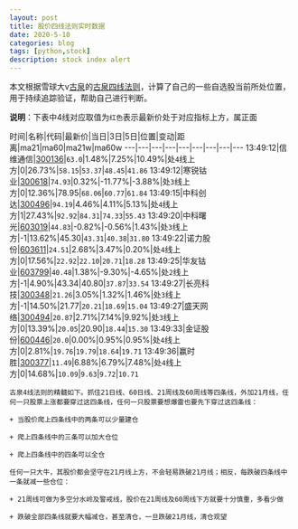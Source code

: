 ```yaml
---
layout: post
title: 股价四线法则实时数据
date: 2020-5-10
categories: blog
tags: [python,stock]
description: stock index alert
---
```



本文根据雪球大v[古泉](https://xueqiu.com/u/7148646888)的[古泉四线法则](https://xueqiu.com/7148646888/130498192)，计算了自己的一些自选股当前所处位置，用于持续追踪验证，帮助自己进行判断。

**说明**：下表中4线对应取值为`红色`表示最新价处于对应指标上方，属正面

时间|名称|代码|最新价|当日|3日|5日|位置|变动|距离|ma21|ma60|ma21w|ma60w
---|---|---|---|---|---|---|---|---
13:49:12|信维通信|[300136](https://xueqiu.com/S/SZ300136)|`63.0`|1.48%|7.25%|10.49%|处`4`线上方|0|26.73%|`58.15`|`53.37`|`48.45`|`41.86`
13:49:12|寒锐钴业|[300618](https://xueqiu.com/S/SZ300618)|`74.93`|0.32%|-11.77%|-3.88%|处`3`线上方|0|12.36%|78.95|`68.06`|`60.77`|`61.84`
13:49:15|中科创达|[300496](https://xueqiu.com/S/SZ300496)|`94.19`|4.46%|4.11%|5.13%|处`4`线上方|1|27.43%|`92.92`|`84.31`|`74.33`|`55.43`
13:49:20|中科曙光|[603019](https://xueqiu.com/S/SH603019)|`44.83`|-0.82%|-0.56%|1.43%|处`3`线上方|-1|13.62%|45.30|`43.31`|`40.38`|`31.80`
13:49:22|诺力股份|[603611](https://xueqiu.com/S/SH603611)|`24.51`|2.68%|3.47%|0.20%|处`4`线上方|0|17.56%|`22.92`|`22.10`|`20.71`|`18.28`
13:49:25|华友钴业|[603799](https://xueqiu.com/S/SH603799)|`40.48`|1.38%|-9.30%|-4.65%|处`2`线上方|-1|4.90%|43.34|40.80|`37.87`|`33.54`
13:49:27|长亮科技|[300348](https://xueqiu.com/S/SZ300348)|`21.26`|3.05%|1.32%|1.46%|处`3`线上方|-1|14.50%|21.77|`20.21`|`18.69`|`15.04`
13:49:27|盛天网络|[300494](https://xueqiu.com/S/SZ300494)|`20.87`|2.71%|7.14%|9.92%|处`3`线上方|0|13.39%|`20.05`|20.90|`18.44`|`15.30`
13:49:33|金证股份|[600446](https://xueqiu.com/S/SH600446)|`20.0`|0.00%|0.95%|0.95%|处`4`线上方|0|2.81%|`19.76`|`19.79`|`18.64`|`19.71`
13:49:36|赢时胜|[300377](https://xueqiu.com/S/SZ300377)|`11.49`|6.88%|6.79%|7.48%|处`4`线上方|0|14.68%|`10.09`|`9.63`|`9.72`|`10.71`

```
古泉4线法则的精髓如下。抓住21日线、60日线、21周线及60周线等四条线，外加21月线，任何一只股票上涨都要穿过这四条线，任何一只股票要想爆雷也要先下穿过这四条线：

+ 当股价爬上四条线中的两条可以少量建仓

+ 爬上四条线中的三条可以加大仓位

+ 爬上四条线中的四条可以全仓

任何一只大牛，其股价都会坚守在21月线上方，不会轻易跌破21月线；相反，每跌破四条线中一条就减一些仓位：

+ 21周线可做为多空分水岭及警戒线，股价在21周线及60周线下方就要十分慎重，多看少做

+ 跌破全部四条线就要大幅减仓，甚至清仓，一旦跌破21月线，清仓观望
```